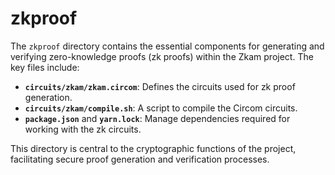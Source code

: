 # zkproof

The `zkproof` directory contains the essential components for generating and verifying zero-knowledge proofs (zk proofs) within the Zkam project. The key files include:

- **`circuits/zkam/zkam.circom`**: Defines the circuits used for zk proof generation.
- **`circuits/zkam/compile.sh`**: A script to compile the Circom circuits.
- **`package.json`** and **`yarn.lock`**: Manage dependencies required for working with the zk circuits.

This directory is central to the cryptographic functions of the project, facilitating secure proof generation and verification processes.
